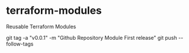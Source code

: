 # terraform-modules
Reusable Terraform Modules

git tag -a "v0.0.1" -m "Github Repository Module First release"
git push --follow-tags 

